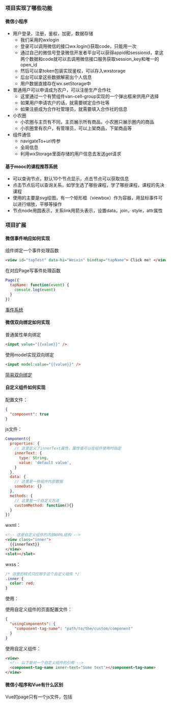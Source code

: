### 项目实现了哪些功能

#### 微信小程序

- 用户登录，注册，鉴权，加密，数据存储
  - 我们采用的wxlogin
  - 登录可以调用微信的接口wx.login()获取code，只能用一次
  - 通过自己的微信号登录微信开发者平台可以获得appid和sessionid，拿这两个数据和code就可以去调用微信接口服务获取session_key和唯一的open_id
  - 然后可以拿token包装实现鉴权，可以存入wxstorage
  - 后台可以拿这些数据解密出个人信息
  - 用户数据直接存在wx.setStorage中
- 普通用户可以申请成为农户，可以注册生产合作社
  - 这里通过一个有赞组件van-cell-group实现的一个弹出框来供用户选择
  - 如果用户申请农户的话，就需要绑定合作社等
  - 如果注册成为合作社管理员，就需要填入合作社的信息
- 小农圈
  - 小农圈与主页有不同，主页展示所有商品，小农圈只展示圈内的商品
  - 小农圈里有农户，有管理员，可以上架商品，下架商品等
- 组件通信
  - navigateTo+url传参
  - 全局信息
  - 利用wxStorage里面存储的用户信息去发送get请求

#### 基于mooc的课程推荐系统

- 可以查询节点，默认10个节点显示，点击节点可以获取信息
- 点击节点后可以查询关系，如学生选了哪些课程，学了哪些课程，课程的先决课程
- 使用的主要是svg绘图，有一个矩形框（viewbox）作为容器，用鼠标事件可以进行缩放，平移等操作
- 节点node用圆表示，关系link用箭头表示，设置data，join，style，attr属性

### 项目扩展

#### 微信事件响应如何实现

组件绑定一个事件处理函数

```html
<view id="tapTest" data-hi="Weixin" bindtap="tapName"> Click me! </view>
```

在对应Page写事件处理函数

```javascript
Page({
  tapName: function(event) {
    console.log(event)
  }
})
```

[事件系统](https://developers.weixin.qq.com/miniprogram/dev/framework/view/wxml/event.html)

#### 微信双向绑定如何实现

普通属性单向绑定

```html
<input value="{{value}}" />
```

使用model实现双向绑定

```html
<input model:value="{{value}}" />
```

[简易双向绑定](https://developers.weixin.qq.com/miniprogram/dev/framework/view/two-way-bindings.html)

#### 自定义组件如何实现

配置文件：

```json
{
  "component": true
}
```

js文件：

```js
Component({
  properties: {
    // 这里定义了innerText属性，属性值可以在组件使用时指定
    innerText: {
      type: String,
      value: 'default value',
    }
  },
  data: {
    // 这里是一些组件内部数据
    someData: {}
  },
  methods: {
    // 这里是一个自定义方法
    customMethod: function(){}
  }
})
```

wxml：

```html
<!-- 这是自定义组件的内部WXML结构 -->
<view class="inner">
  {{innerText}}
</view>
<slot></slot>
```

wxss：

```css
/* 这里的样式只应用于这个自定义组件 */
.inner {
  color: red;
}
```

使用：

使用自定义组件的页面配置文件：

```json
{
  "usingComponents": {
    "component-tag-name": "path/to/the/custom/component"
  }
}
```

使用自定义组件：

```html
<view>
  <!-- 以下是对一个自定义组件的引用 -->
  <component-tag-name inner-text="Some text"></component-tag-name>
</view>
```

#### 微信小程序和Vue有什么区别

Vue的page只有一个js文件，包括<Template>、<script>、

微信小程序的page有四个文件，wxml,wxss,js,json

#### d3是怎么学习的

freecodecamp跟着敲